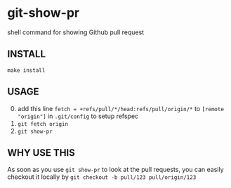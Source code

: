 git-show-pr
===========

shell command for showing Github pull request

## INSTALL

`make install`

## USAGE

0. add this line `fetch = +refs/pull/*/head:refs/pull/origin/*` to `[remote "origin"]` in `.git/config` to setup refspec
0. `git fetch origin`
0. `git show-pr`

## WHY USE THIS

As soon as you use `git show-pr` to look at the pull requests, you can easily checkout it locally by `git checkout -b pull/123 pull/origin/123`
